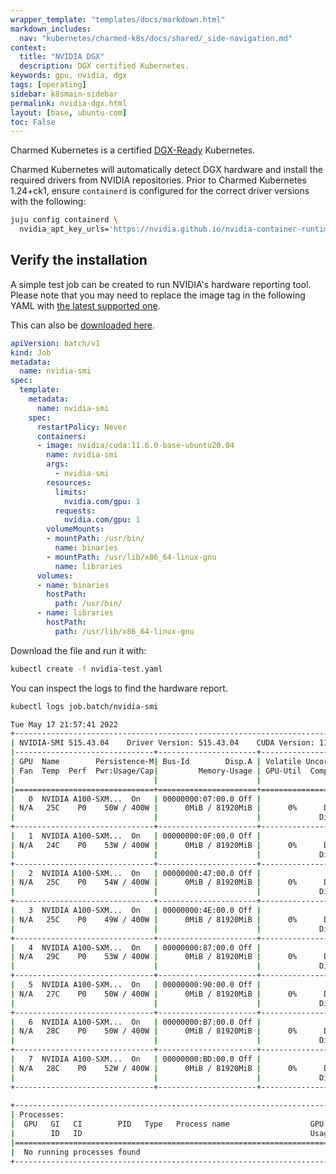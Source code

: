 ```yaml
---
wrapper_template: "templates/docs/markdown.html"
markdown_includes:
  nav: "kubernetes/charmed-k8s/docs/shared/_side-navigation.md"
context:
  title: "NVIDIA DGX"
  description: DGX certified Kubernetes.
keywords: gpu, nvidia, dgx
tags: [operating]
sidebar: k8smain-sidebar
permalink: nvidia-dgx.html
layout: [base, ubuntu-com]
toc: False
---
```


Charmed Kubernetes is a certified [DGX-Ready][] Kubernetes.

Charmed Kubernetes will automatically detect DGX hardware and
install the required drivers from NVIDIA repositories. Prior to Charmed
Kubernetes 1.24+ck1, ensure `containerd` is configured for the correct
driver versions with the following:

```bash
juju config containerd \
  nvidia_apt_key_urls='https://nvidia.github.io/nvidia-container-runtime/gpgkey https://developer.download.nvidia.com/compute/cuda/repos/{id}{version_id_no_dot}/x86_64/3bf863cc.pub'
```

## Verify the installation

A simple test job can be created to run NVIDIA's hardware reporting tool.
Please note that you may need to replace the image tag in the following
YAML with [the latest supported one][nvidia-supported-tags].

This can also be [downloaded here][asset-nvidia].

```yaml
apiVersion: batch/v1
kind: Job
metadata:
  name: nvidia-smi
spec:
  template:
    metadata:
      name: nvidia-smi
    spec:
      restartPolicy: Never
      containers:
      - image: nvidia/cuda:11.6.0-base-ubuntu20.04
        name: nvidia-smi
        args:
          - nvidia-smi
        resources:
          limits:
            nvidia.com/gpu: 1
          requests:
            nvidia.com/gpu: 1
        volumeMounts:
        - mountPath: /usr/bin/
          name: binaries
        - mountPath: /usr/lib/x86_64-linux-gnu
          name: libraries
      volumes:
      - name: binaries
        hostPath:
          path: /usr/bin/
      - name: libraries
        hostPath:
          path: /usr/lib/x86_64-linux-gnu

```

Download the file and run it with:

```bash
kubectl create -f nvidia-test.yaml
```

You can inspect the logs to find the hardware report.

```bash
kubectl logs job.batch/nvidia-smi

Tue May 17 21:57:41 2022       
+-----------------------------------------------------------------------------+
| NVIDIA-SMI 515.43.04    Driver Version: 515.43.04    CUDA Version: 11.7     |
|-------------------------------+----------------------+----------------------+
| GPU  Name        Persistence-M| Bus-Id        Disp.A | Volatile Uncorr. ECC |
| Fan  Temp  Perf  Pwr:Usage/Cap|         Memory-Usage | GPU-Util  Compute M. |
|                               |                      |               MIG M. |
|===============================+======================+======================|
|   0  NVIDIA A100-SXM...  On   | 00000000:07:00.0 Off |                    0 |
| N/A   25C    P0    50W / 400W |      0MiB / 81920MiB |      0%      Default |
|                               |                      |             Disabled |
+-------------------------------+----------------------+----------------------+
|   1  NVIDIA A100-SXM...  On   | 00000000:0F:00.0 Off |                    0 |
| N/A   24C    P0    53W / 400W |      0MiB / 81920MiB |      0%      Default |
|                               |                      |             Disabled |
+-------------------------------+----------------------+----------------------+
|   2  NVIDIA A100-SXM...  On   | 00000000:47:00.0 Off |                    0 |
| N/A   25C    P0    54W / 400W |      0MiB / 81920MiB |      0%      Default |
|                               |                      |             Disabled |
+-------------------------------+----------------------+----------------------+
|   3  NVIDIA A100-SXM...  On   | 00000000:4E:00.0 Off |                    0 |
| N/A   25C    P0    49W / 400W |      0MiB / 81920MiB |      0%      Default |
|                               |                      |             Disabled |
+-------------------------------+----------------------+----------------------+
|   4  NVIDIA A100-SXM...  On   | 00000000:87:00.0 Off |                    0 |
| N/A   29C    P0    53W / 400W |      0MiB / 81920MiB |      0%      Default |
|                               |                      |             Disabled |
+-------------------------------+----------------------+----------------------+
|   5  NVIDIA A100-SXM...  On   | 00000000:90:00.0 Off |                    0 |
| N/A   27C    P0    50W / 400W |      0MiB / 81920MiB |      0%      Default |
|                               |                      |             Disabled |
+-------------------------------+----------------------+----------------------+
|   6  NVIDIA A100-SXM...  On   | 00000000:B7:00.0 Off |                    0 |
| N/A   28C    P0    50W / 400W |      0MiB / 81920MiB |      0%      Default |
|                               |                      |             Disabled |
+-------------------------------+----------------------+----------------------+
|   7  NVIDIA A100-SXM...  On   | 00000000:BD:00.0 Off |                    0 |
| N/A   28C    P0    52W / 400W |      0MiB / 81920MiB |      0%      Default |
|                               |                      |             Disabled |
+-------------------------------+----------------------+----------------------+
                                                                               
+-----------------------------------------------------------------------------+
| Processes:                                                                  |
|  GPU   GI   CI        PID   Type   Process name                  GPU Memory |
|        ID   ID                                                   Usage      |
|=============================================================================|
|  No running processes found                                                 |
+-----------------------------------------------------------------------------+
```
[nvidia-supported-tags]: https://gitlab.com/nvidia/container-images/cuda/blob/master/doc/supported-tags.md
[asset-nvidia]: https://raw.githubusercontent.com/charmed-kubernetes/kubernetes-docs/main/assets/nvidia-test.yaml
[dgx-ready]: https://www.nvidia.com/en-gb/data-center/dgx-ready-software/
